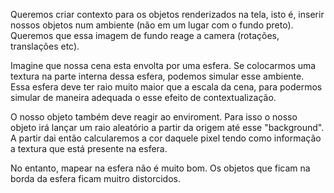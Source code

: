 Queremos criar contexto para os objetos renderizados na tela, isto é, inserir nossos objetos num ambiente (não em um lugar com o fundo preto). Queremos que essa imagem de fundo reage a camera (rotações, translações etc). 

Imagine que nossa cena esta envolta por uma esfera. Se colocarmos uma textura na parte interna dessa esfera, podemos simular esse ambiente. Essa esfera deve ter raio muito maior que a escala da cena, para podermos simular de maneira adequada o esse efeito de contextualização.

O nosso objeto também deve reagir ao enviroment. Para isso o nosso objeto irá lançar um raio aleatório a partir da origem até esse "background".  A partir dai então calcularemos a cor daquele pixel tendo como informação a textura que está presente na esfera.

No entanto, mapear na esfera não é muito bom. Os objetos que ficam na borda da esfera ficam muitro distorcidos.